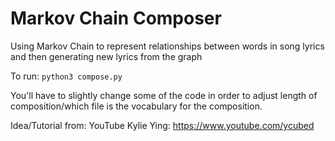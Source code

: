 # Markov Chain Composer
Using Markov Chain to represent relationships between words in song lyrics and then generating new lyrics from the graph

To run: `python3 compose.py`

You'll have to slightly change some of the code in order to adjust length of composition/which file is the vocabulary for the composition.

Idea/Tutorial from: 
YouTube Kylie Ying: https://www.youtube.com/ycubed
